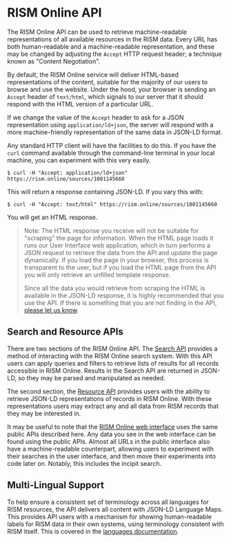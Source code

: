 # RISM Online API

The RISM Online API can be used to retrieve machine-readable representations of all available resources
in the RISM data. Every URL has both human-readable and a machine-readable representation, and these
may be changed by adjusting the `Accept` HTTP request header; a technique known as "Content Negotiation".

By default, the RISM Online service will deliver HTML-based representations of the content, suitable for the
majority of our users to browse and use the website. Under the hood, your browser is sending an `Accept` header
of `text/html`, which signals to our server that it should respond with the HTML version of a particular URL.

If we change the value of the `Accept` header to ask for a JSON representation using `application/ld+json`, 
the server will respond with a more machine-friendly representation of the same data in JSON-LD format.

Any standard HTTP client will have the facilities to do this. If you have the `curl` command available through the
command-line terminal in your local machine, you can experiment with this very easily.

    $ curl -H "Accept: application/ld+json" https://rism.online/sources/1001145660

This will return a response containing JSON-LD. If you vary this with:

    $ curl -H "Accept: text/html" https://rism.online/sources/1001145660

You will get an HTML response.

> Note: The HTML response you receive will not be suitable for "scraping"
> the page for information. When the HTML page loads it runs our 
> User Interface web application, which in turn performs a JSON request to
> retrieve the data from the API and update the page dynamically. If you load the page
> in your browser, this process is transparent to the user, but if you load the HTML page from the API
> you will only retrieve an unfilled template response.
> 
> Since all the data you would retrieve from scraping the HTML is available in the
> JSON-LD response, it is highly recommended that you use the API. If there is something
> that you are not finding in the API, [please let us know](https://github.com/rism-digital/rism-online-issues/issues/).

## Search and Resource APIs

There are two sections of the RISM Online API. The [Search API](search-api.md) provides a method of interacting with the RISM 
Online search system. With this API users can apply queries and filters to retrieve lists of results for all records 
accessible in RISM Online. Results in the Search API are returned in JSON-LD, so they may be parsed and manipulated 
as needed.

The second section, the [Resource API](resource-api.md) provides users with the ability to retrieve JSON-LD representations of 
records in RISM Online. With these representations users may extract any and all data from RISM records that they may 
be interested in.

It may be useful to note that the [RISM Online web interface](https://rism.online) uses the same public APIs described 
here. Any data you see in the web interface can be found using the public APIs. Almost all URLs in the public interface
also have a machine-readable counterpart, allowing users to experiment with their searches in the user interface, and 
then move their experiments into code later on. Notably, this includes the incipit search. 

## Multi-Lingual Support

To help ensure a consistent set of terminology across all languages for RISM resources, the API delivers all content
with JSON-LD Language Maps. This provides API users with a mechanism for showing human-readable labels for RISM data 
in their own systems, using terminology consistent with RISM itself. This is covered in the 
[languages documentation](languages.md).